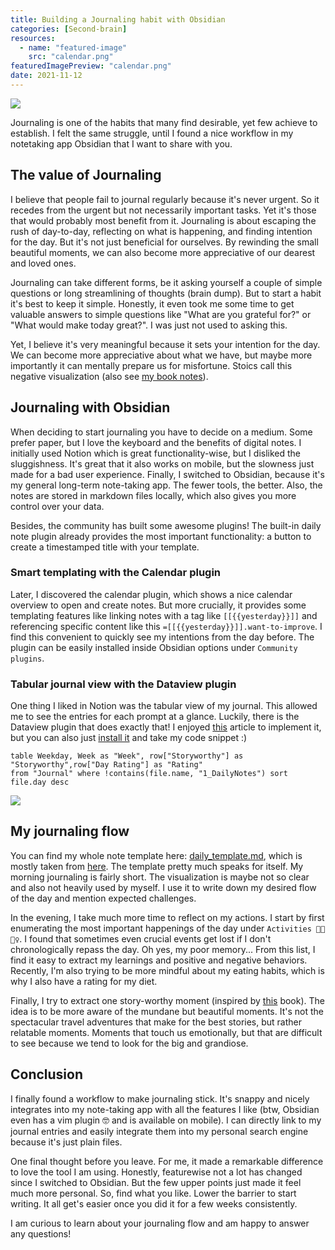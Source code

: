 ```yaml
---
title: Building a Journaling habit with Obsidian
categories: [Second-brain]
resources:
  - name: "featured-image"
    src: "calendar.png"
featuredImagePreview: "calendar.png"
date: 2021-11-12
---
```

![](/images/calendar.png)

Journaling is one of the habits that many find desirable, yet few achieve to establish. I felt the same struggle, until I found a nice workflow in my notetaking app Obsidian that I want to share with you.

## The value of Journaling

I believe that people fail to journal regularly because it's never urgent. So it recedes from the urgent but not necessarily important tasks. Yet it's those that would probably most benefit from it. Journaling is about escaping the rush of day-to-day, reflecting on what is happening, and finding intention for the day. But it's not just beneficial for ourselves. By rewinding the small beautiful moments, we can also become more appreciative of our dearest and loved ones.

Journaling can take different forms, be it asking yourself a couple of simple questions or long streamlining of thoughts (brain dump). But to start a habit it's best to keep it simple. Honestly, it even took me some time to get valuable answers to simple questions like "What are you grateful for?" or "What would make today great?". I was just not used to asking this.

Yet, I believe it's very meaningful because it sets your intention for the day. We can become more appreciative about what we have, but maybe more importantly it can mentally prepare us for misfortune. Stoics call this negative visualization (also see [my book notes](/books/stoic-joy)).

## Journaling with Obsidian

When deciding to start journaling you have to decide on a medium. Some prefer paper, but I love the keyboard and the benefits of digital notes. I initially used Notion which is great functionality-wise, but I disliked the sluggishness. It's great that it also works on mobile, but the slowness just made for a bad user experience. Finally, I switched to Obsidian, because it's my general long-term note-taking app. The fewer tools, the better. Also, the notes are stored in markdown files locally, which also gives you more control over your data.

Besides, the community has built some awesome plugins!
The built-in daily note plugin already provides the most important functionality: a button to create a timestamped title with your template.

### Smart templating with the Calendar plugin

Later, I discovered the calendar plugin, which shows a nice calendar overview to open and create notes. But more crucially, it provides some templating features like linking notes with a tag like `[[{{yesterday}}]]` and referencing specific content like this `=[[{{yesterday}}]].want-to-improve`.
I find this convenient to quickly see my intentions from the day before.
The plugin can be easily installed inside Obsidian options under `Community plugins`.

### Tabular journal view with the Dataview plugin

One thing I liked in Notion was the tabular view of my journal. This allowed me to see the entries for each prompt at a glance. Luckily, there is the Dataview plugin that does exactly that! I enjoyed [this](https://input.sh/replicating-notions-tables-with-obsidian-plugins/) article to implement it, but you can also just [install it](https://github.com/blacksmithgu/obsidian-dataview) and take my code snippet :)

```dataview
table Weekday, Week as "Week", row["Storyworthy"] as "Storyworthy",row["Day Rating"] as "Rating"
from "Journal" where !contains(file.name, "1_DailyNotes") sort file.day desc
```

<img src="/images/dataview.png">

## My journaling flow

You can find my whole note template here: [daily_template.md](https://drive.google.com/file/d/1_G8ZHs38CRmg9Sq-BoR1oM1y4xO9M0jc/view?usp=sharing), which is mostly taken from [here](https://forum.obsidian.md/t/daily-and-weekly-reviews-dataview/17021).
The template pretty much speaks for itself. My morning journaling is fairly short. The visualization is maybe not so clear and also not heavily used by myself. I use it to write down my desired flow of the day and mention expected challenges.

In the evening, I take much more time to reflect on my actions. I start by first enumerating the most important happenings of the day under `Activities 👨‍💻🏋️‍♀️`.
I found that sometimes even crucial events get lost if I don't chronologically repass the day. Oh yes, my poor memory...
From this list, I find it easy to extract my learnings and positive and negative behaviors.
Recently, I'm also trying to be more mindful about my eating habits, which is why I also have a rating for my diet.

Finally, I try to extract one story-worthy moment (inspired by [this](/books/storyworthy) book). The idea is to be more aware of the mundane but beautiful moments. It's not the spectacular travel adventures that make for the best stories, but rather relatable moments. Moments that touch us emotionally, but that are difficult to see because we tend to look for the big and grandiose.

## Conclusion

I finally found a workflow to make journaling stick. It's snappy and nicely integrates into my note-taking app with all the features I like (btw, Obsidian even has a vim plugin 🤓 and is available on mobile). I can directly link to my journal entries and easily integrate them into my personal search engine because it's just plain files.

One final thought before you leave. For me, it made a remarkable difference to love the tool I am using. Honestly, featurewise not a lot has changed since I switched to Obsidian. But the few upper points just made it feel much more personal. So, find what you like. Lower the barrier to start writing. It all get's easier once you did it for a few weeks consistently.

I am curious to learn about your journaling flow and am happy to answer any questions!
